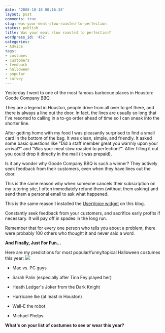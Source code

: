 ```yaml
---
date: '2008-10-18 00:16:38'
layout: post
comments: true
slug: was-your-meal-slow-roasted-to-perfection
status: publish
title: Was your meal slow roasted to perfection?
wordpress_id: '452'
categories:
- Advice
tags:
- costumes
- customers
- feedback
- halloween
- popular
- survey
---
```


Yesterday I went to one of the most famous barbecue places in Houston: Goode Company BBQ.

They are a legend in Houston, people drive from all over to get there, and there is always a line out the door.  In fact, the lines are usually so long that I've resorted to calling in a to-go order ahead of time so I can sneak into the shorter line.

After getting home with my food I was pleasantly surprised to find a small card in the bottom of the bag.  It was clean, simple, and friendly.  It asked some basic questions like "Did a staff member great you warmly upon your arrival?" and "Was your meal slow roasted to perfection?".  After filling it out you could drop it directly in the mail (it was prepaid).

Is it any wonder why Goode Company BBQ is such a winner?  They actively seek feedback from their customers, even when they have lines out the door.

This is the same reason why when someone cancels their subscription on my tutoring site, I often immediately refund them (without them asking) and send them a personal email to ask what happened.

This is the same reason I installed the [UserVoice widget](http://startbreakingfree.uservoice.com/pages/general?referer_type=top3) on this blog.

Constantly seek feedback from your customers, and sacrifice early profits if necessary.  It will pay off in spades in the long run.

Remember that for every one person who tells you about a problem, there were probably 100 others who thought it and never said a word.

**And Finally, Just For Fun...**

Here are my predictions for most popular/funny/topical Halloween costumes this year:
[![](http://s3.amazonaws.com/oldbloguploads/2008/10/328901.jpg)](http://s3.amazonaws.com/oldbloguploads/2008/10/328901.jpg)



	
  * Mac vs. PC guys

	
  * Sarah Palin (especially after Tina Fey played her)

	
  * Heath Ledger's Joker from the Dark Knight

	
  * Hurricane Ike (at least in Houston)

	
  * Wall-E the robot

	
  * Michael Phelps



**What's on your list of costumes to see or wear this year?**
